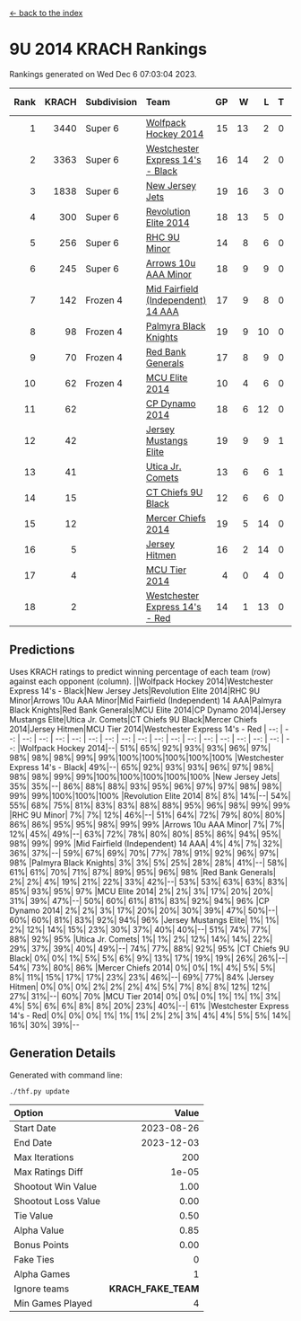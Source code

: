 [<- back to the index](readme.md)
# 9U 2014 KRACH Rankings
Rankings generated on Wed Dec  6 07:03:04 2023.

Rank|KRACH|Subdivision|Team|GP|W|L|T|OTW|OTL|SoS|Exp Wins|Win Diff
---:|---:|:---|:---|---:|---:|---:|---:|---:|---:|---:|---:|---:
1|3440|Super 6|[Wolfpack Hockey 2014](https://gamesheetstats.com/seasons/3664/teams/140871/schedule)|15|13|2|0|0|1|756|13.8|-0.0
2|3363|Super 6|[Westchester Express 14's - Black](https://gamesheetstats.com/seasons/3664/teams/140873/schedule)|16|14|2|0|2|0|711|14.8|-0.0
3|1838|Super 6|[New Jersey Jets](https://gamesheetstats.com/seasons/3664/teams/140881/schedule)|19|16|3|0|2|0|735|16.8|-0.0
4|300|Super 6|[Revolution Elite 2014](https://gamesheetstats.com/seasons/3664/teams/140880/schedule)|18|13|5|0|2|1|283|13.9|0.0
5|256|Super 6|[RHC 9U Minor](https://gamesheetstats.com/seasons/3664/teams/140876/schedule)|14|8|6|0|1|0|874|8.9|0.0
6|245|Super 6|[Arrows 10u AAA Minor](https://gamesheetstats.com/seasons/3664/teams/140872/schedule)|18|9|9|0|0|1|1079|9.9|0.0
7|142|Frozen 4|[Mid Fairfield (Independent) 14 AAA](https://gamesheetstats.com/seasons/3664/teams/140878/schedule)|17|9|8|0|1|0|584|9.9|0.0
8|98|Frozen 4|[Palmyra Black Knights](https://gamesheetstats.com/seasons/3664/teams/140875/schedule)|19|9|10|0|0|1|608|9.9|0.0
9|70|Frozen 4|[Red Bank Generals](https://gamesheetstats.com/seasons/3664/teams/140883/schedule)|17|8|9|0|0|1|380|8.9|0.0
10|62|Frozen 4|[MCU Elite 2014](https://gamesheetstats.com/seasons/3664/teams/140874/schedule)|10|4|6|0|0|1|1247|4.9|0.0
11|62||[CP Dynamo 2014](https://gamesheetstats.com/seasons/3664/teams/140877/schedule)|18|6|12|0|0|1|484|6.9|0.0
12|42||[Jersey Mustangs Elite](https://gamesheetstats.com/seasons/3664/teams/140888/schedule)|19|9|9|1|1|2|235|10.4|0.0
13|41||[Utica Jr. Comets](https://gamesheetstats.com/seasons/3664/teams/140884/schedule)|13|6|6|1|0|0|292|7.4|0.0
14|15||[CT Chiefs 9U Black](https://gamesheetstats.com/seasons/3664/teams/140886/schedule)|12|6|6|0|1|0|54|6.9|0.0
15|12||[Mercer Chiefs 2014](https://gamesheetstats.com/seasons/3664/teams/140885/schedule)|19|5|14|0|0|1|175|5.9|0.0
16|5||[Jersey Hitmen](https://gamesheetstats.com/seasons/3664/teams/140879/schedule)|16|2|14|0|0|0|778|2.9|0.0
17|4||[MCU Tier 2014](https://gamesheetstats.com/seasons/3664/teams/140882/schedule)|4|0|4|0|0|0|742|0.9|0.0
18|2||[Westchester Express 14's - Red](https://gamesheetstats.com/seasons/3664/teams/140887/schedule)|14|1|13|0|0|0|174|1.9|0.0

## Predictions
Uses KRACH ratings to predict winning percentage of each team (row) against each opponent (column).
||Wolfpack Hockey 2014|Westchester Express 14's - Black|New Jersey Jets|Revolution Elite 2014|RHC 9U Minor|Arrows 10u AAA Minor|Mid Fairfield (Independent) 14 AAA|Palmyra Black Knights|Red Bank Generals|MCU Elite 2014|CP Dynamo 2014|Jersey Mustangs Elite|Utica Jr. Comets|CT Chiefs 9U Black|Mercer Chiefs 2014|Jersey Hitmen|MCU Tier 2014|Westchester Express 14's - Red
| --: | --: | --: | --: | --: | --: | --: | --: | --: | --: | --: | --: | --: | --: | --: | --: | --: | --: | --: 
|Wolfpack Hockey 2014|--| 51%| 65%| 92%| 93%| 93%| 96%| 97%| 98%| 98%| 98%| 99%| 99%|100%|100%|100%|100%|100%
|Westchester Express 14's - Black| 49%|--| 65%| 92%| 93%| 93%| 96%| 97%| 98%| 98%| 98%| 99%| 99%|100%|100%|100%|100%|100%
|New Jersey Jets| 35%| 35%|--| 86%| 88%| 88%| 93%| 95%| 96%| 97%| 97%| 98%| 98%| 99%| 99%|100%|100%|100%
|Revolution Elite 2014|  8%|  8%| 14%|--| 54%| 55%| 68%| 75%| 81%| 83%| 83%| 88%| 88%| 95%| 96%| 98%| 99%| 99%
|RHC 9U Minor|  7%|  7%| 12%| 46%|--| 51%| 64%| 72%| 79%| 80%| 80%| 86%| 86%| 95%| 95%| 98%| 99%| 99%
|Arrows 10u AAA Minor|  7%|  7%| 12%| 45%| 49%|--| 63%| 72%| 78%| 80%| 80%| 85%| 86%| 94%| 95%| 98%| 99%| 99%
|Mid Fairfield (Independent) 14 AAA|  4%|  4%|  7%| 32%| 36%| 37%|--| 59%| 67%| 69%| 70%| 77%| 78%| 91%| 92%| 96%| 97%| 98%
|Palmyra Black Knights|  3%|  3%|  5%| 25%| 28%| 28%| 41%|--| 58%| 61%| 61%| 70%| 71%| 87%| 89%| 95%| 96%| 98%
|Red Bank Generals|  2%|  2%|  4%| 19%| 21%| 22%| 33%| 42%|--| 53%| 53%| 63%| 63%| 83%| 85%| 93%| 95%| 97%
|MCU Elite 2014|  2%|  2%|  3%| 17%| 20%| 20%| 31%| 39%| 47%|--| 50%| 60%| 61%| 81%| 83%| 92%| 94%| 96%
|CP Dynamo 2014|  2%|  2%|  3%| 17%| 20%| 20%| 30%| 39%| 47%| 50%|--| 60%| 60%| 81%| 83%| 92%| 94%| 96%
|Jersey Mustangs Elite|  1%|  1%|  2%| 12%| 14%| 15%| 23%| 30%| 37%| 40%| 40%|--| 51%| 74%| 77%| 88%| 92%| 95%
|Utica Jr. Comets|  1%|  1%|  2%| 12%| 14%| 14%| 22%| 29%| 37%| 39%| 40%| 49%|--| 74%| 77%| 88%| 92%| 95%
|CT Chiefs 9U Black|  0%|  0%|  1%|  5%|  5%|  6%|  9%| 13%| 17%| 19%| 19%| 26%| 26%|--| 54%| 73%| 80%| 86%
|Mercer Chiefs 2014|  0%|  0%|  1%|  4%|  5%|  5%|  8%| 11%| 15%| 17%| 17%| 23%| 23%| 46%|--| 69%| 77%| 84%
|Jersey Hitmen|  0%|  0%|  0%|  2%|  2%|  2%|  4%|  5%|  7%|  8%|  8%| 12%| 12%| 27%| 31%|--| 60%| 70%
|MCU Tier 2014|  0%|  0%|  0%|  1%|  1%|  1%|  3%|  4%|  5%|  6%|  6%|  8%|  8%| 20%| 23%| 40%|--| 61%
|Westchester Express 14's - Red|  0%|  0%|  0%|  1%|  1%|  1%|  2%|  2%|  3%|  4%|  4%|  5%|  5%| 14%| 16%| 30%| 39%|--

## Generation Details

Generated with command line:
```
./thf.py update
```

| Option | Value |
| :----- | ----: |
| Start Date | 2023-08-26 |
| End Date | 2023-12-03 |
| Max Iterations | 200 |
| Max Ratings Diff | 1e-05 |
| Shootout Win Value | 1.00 |
| Shootout Loss Value | 0.00 |
| Tie Value | 0.50 |
| Alpha Value | 0.85 |
| Bonus Points | 0.00 |
| Fake Ties | 0 |
| Alpha Games | 1 |
| Ignore teams | __KRACH_FAKE_TEAM__ |
| Min Games Played | 4 |

